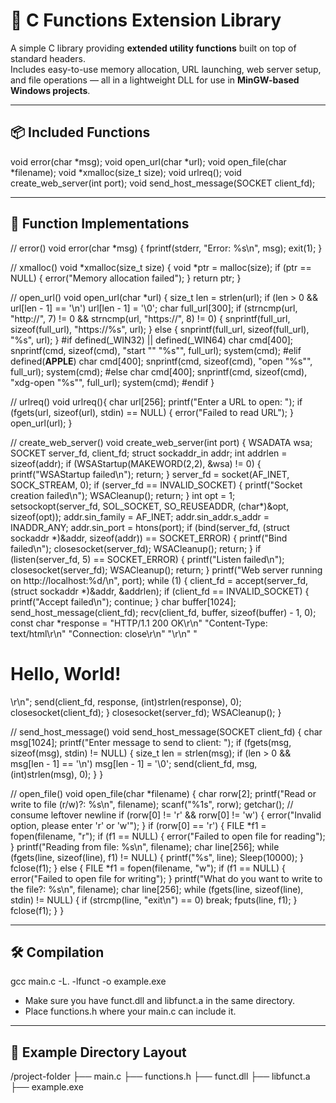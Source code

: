 # 🔧 C Functions Extension Library

A simple C library providing **extended utility functions** built on top of standard headers.  
Includes easy-to-use memory allocation, URL launching, web server setup, and file operations — all in a lightweight DLL for use in **MinGW-based Windows projects**.

---

## 📦 Included Functions

void error(char *msg);
void open_url(char *url);
void open_file(char *filename);
void *xmalloc(size_t size);
void urlreq();
void create_web_server(int port);
void send_host_message(SOCKET client_fd);

---

## 🧠 Function Implementations

// error()
void error(char *msg) {
    fprintf(stderr, "Error: %s\n", msg);
    exit(1);
}

// xmalloc()
void *xmalloc(size_t size) {
    void *ptr = malloc(size);
    if (ptr == NULL) {
        error("Memory allocation failed");
    }
    return ptr;
}

// open_url()
void open_url(char *url) {
    size_t len = strlen(url);
    if (len > 0 && url[len - 1] == '\n') url[len - 1] = '\0';
    char full_url[300];
    if (strncmp(url, "http://", 7) != 0 && strncmp(url, "https://", 8) != 0) {
        snprintf(full_url, sizeof(full_url), "https://%s", url);
    } else {
        snprintf(full_url, sizeof(full_url), "%s", url);
    }
#if defined(_WIN32) || defined(_WIN64)
    char cmd[400];
    snprintf(cmd, sizeof(cmd), "start \"\" \"%s\"", full_url);
    system(cmd);
#elif defined(__APPLE__)
    char cmd[400];
    snprintf(cmd, sizeof(cmd), "open \"%s\"", full_url);
    system(cmd);
#else
    char cmd[400];
    snprintf(cmd, sizeof(cmd), "xdg-open \"%s\"", full_url);
    system(cmd);
#endif
}

// urlreq()
void urlreq(){
    char url[256];
    printf("Enter a URL to open: ");
    if (fgets(url, sizeof(url), stdin) == NULL) {
        error("Failed to read URL");
    }
    open_url(url);
}

// create_web_server()
void create_web_server(int port) {
    WSADATA wsa;
    SOCKET server_fd, client_fd;
    struct sockaddr_in addr;
    int addrlen = sizeof(addr);
    if (WSAStartup(MAKEWORD(2,2), &wsa) != 0) {
        printf("WSAStartup failed\n");
        return;
    }
    server_fd = socket(AF_INET, SOCK_STREAM, 0);
    if (server_fd == INVALID_SOCKET) {
        printf("Socket creation failed\n");
        WSACleanup();
        return;
    }
    int opt = 1;
    setsockopt(server_fd, SOL_SOCKET, SO_REUSEADDR, (char*)&opt, sizeof(opt));
    addr.sin_family = AF_INET;
    addr.sin_addr.s_addr = INADDR_ANY;
    addr.sin_port = htons(port);
    if (bind(server_fd, (struct sockaddr *)&addr, sizeof(addr)) == SOCKET_ERROR) {
        printf("Bind failed\n");
        closesocket(server_fd);
        WSACleanup();
        return;
    }
    if (listen(server_fd, 5) == SOCKET_ERROR) {
        printf("Listen failed\n");
        closesocket(server_fd);
        WSACleanup();
        return;
    }
    printf("Web server running on http://localhost:%d/\n", port);
    while (1) {
        client_fd = accept(server_fd, (struct sockaddr *)&addr, &addrlen);
        if (client_fd == INVALID_SOCKET) {
            printf("Accept failed\n");
            continue;
        }
        char buffer[1024];
        send_host_message(client_fd);
        recv(client_fd, buffer, sizeof(buffer) - 1, 0);
        const char *response =
            "HTTP/1.1 200 OK\r\n"
            "Content-Type: text/html\r\n"
            "Connection: close\r\n"
            "\r\n"
            "<html><body><h1>Hello, World!</h1></body></html>\r\n";
        send(client_fd, response, (int)strlen(response), 0);
        closesocket(client_fd);
    }
    closesocket(server_fd);
    WSACleanup();
}

// send_host_message()
void send_host_message(SOCKET client_fd) {
    char msg[1024];
    printf("Enter message to send to client: ");
    if (fgets(msg, sizeof(msg), stdin) != NULL) {
        size_t len = strlen(msg);
        if (len > 0 && msg[len - 1] == '\n') msg[len - 1] = '\0';
        send(client_fd, msg, (int)strlen(msg), 0);
    }
}

// open_file()
void open_file(char *filename) {
    char rorw[2];
    printf("Read or write to file (r/w)?: %s\n", filename);
    scanf("%1s", rorw);
    getchar(); // consume leftover newline
    if (rorw[0] != 'r' && rorw[0] != 'w') {
        error("Invalid option, please enter 'r' or 'w'");
    }
    if (rorw[0] == 'r') {
        FILE *f1 = fopen(filename, "r");
        if (f1 == NULL) {
            error("Failed to open file for reading");
        }
        printf("Reading from file: %s\n", filename);
        char line[256];
        while (fgets(line, sizeof(line), f1) != NULL) {
            printf("%s", line);
            Sleep(10000);
        }
        fclose(f1);
    } else {
        FILE *f1 = fopen(filename, "w");
        if (f1 == NULL) {
            error("Failed to open file for writing");
        }
        printf("What do you want to write to the file?: %s\n", filename);
        char line[256];
        while (fgets(line, sizeof(line), stdin) != NULL) {
            if (strcmp(line, "exit\n") == 0) break;
            fputs(line, f1);
        }
        fclose(f1);
    }
}

---

## 🛠️ Compilation

gcc main.c -L. -lfunct -o example.exe

- Make sure you have funct.dll and libfunct.a in the same directory.
- Place functions.h where your main.c can include it.

---

## 📁 Example Directory Layout

/project-folder
├── main.c
├── functions.h
├── funct.dll
├── libfunct.a
├── example.exe
